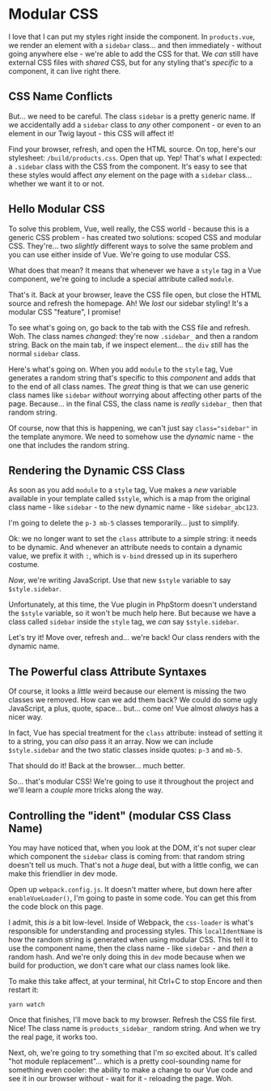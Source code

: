 # Modular CSS

I love that I can put my styles right inside the component. In `products.vue`,
we render an element with a `sidebar` class... and then immediately - without going
anywhere else - we're able to add the CSS for that. We *can* still have external
CSS files with *shared* CSS, but for any styling that's *specific* to a component,
it can live right there.

## CSS Name Conflicts

But... we need to be careful. The class `sidebar` is a pretty generic name. If we
accidentally add a `sidebar` class to *any* other component - or even to an element
in our Twig layout - this CSS will affect it!

Find your browser, refresh, and open the HTML source. On top, here's our stylesheet:
`/build/products.css`. Open that up. Yep! That's what I expected: a `.sidebar` class
with the CSS from the component. It's easy to see that these styles would affect
*any* element on the page with a `sidebar` class... whether we want it to or not.

## Hello Modular CSS

To solve this problem, Vue, well really, the CSS world - because this is a generic
CSS problem - has created two solutions: scoped CSS and modular CSS. They're...
two *slightly* different ways to solve the same problem and you can use either
inside of Vue. We're going to use modular CSS.

What does that mean? It means that whenever we have a `style` tag in a Vue component,
we're going to include a special attribute called `module`.

That's it. Back at your browser, leave the CSS file open, but close the HTML source
and refresh the homepage. Ah! We *lost* our sidebar styling! It's a modular CSS
"feature", I promise!

To see what's going on, go back to the tab with the CSS file and refresh. Woh.
The class names *changed*: they're now `.sidebar_` and then a random string.
Back on the main tab, if we inspect element... the `div` *still* has the normal
`sidebar` class.

Here's what's going on. When you add `module` to the `style` tag, Vue generates
a random string that's specific to this *component* and adds that to the end of
all class names. The *great* thing is that we can use generic class names like
`sidebar` *without* worrying about affecting other parts of the page. Because...
in the final CSS, the class name is *really* `sidebar_` then that random string.

Of course, now that this is happening, we can't just say `class="sidebar"` in
the template anymore. We need to somehow use the *dynamic* name - the one that
includes the random string.

## Rendering the Dynamic CSS Class

As soon as you add `module` to a `style` tag, Vue makes a *new* variable available
in your template called `$style`, which is a map from the original class name -
like `sidebar` - to the new dynamic name - like `sidebar_abc123`.

I'm going to delete the `p-3 mb-5` classes temporarily... just to simplify.

Ok: we no longer want to set the `class` attribute to a simple string: it needs to
be dynamic. And whenever an attribute needs to contain a dynamic value, we prefix
it with `:`, which is `v-bind` dressed up in its superhero costume.

*Now*, we're writing JavaScript. Use that new `$style` variable to say
`$style.sidebar`.

Unfortunately, at this time, the Vue plugin in PhpStorm doesn't understand the
`$style` variable, so it won't be much help here. But because we have a class
called `sidebar` inside the `style` tag, we *can* say `$style.sidebar`.

Let's try it! Move over, refresh and... we're back! Our class renders with the
dynamic name.

## The Powerful class Attribute Syntaxes

Of course, it looks a *little* weird because our element is missing the two
classes we removed. How can we add them back? We could do some ugly JavaScript,
a plus, quote, space... but... come on! Vue almost *always* has a nicer way.

In fact, Vue has special treatment for the `class` attribute: instead of setting
it to a string, you can *also* pass it an array. Now we can include `$style.sidebar`
and the two static classes inside quotes: `p-3` and `mb-5`.

That should do it! Back at the browser... much better.

So... that's modular CSS! We're going to use it throughout the project and we'll
learn a *couple* more tricks along the way.

## Controlling the "ident" (modular CSS Class Name)

You may have noticed that, when you look at the DOM, it's not super clear which
component the `sidebar` class is coming from: that random string doesn't tell
us much. That's not a *huge* deal, but with a little config, we can make this
friendlier in dev mode.

Open up `webpack.config.js`. It doesn't matter where, but down here after
`enableVueLoader()`, I'm going to paste in some code. You can get this from the
code block on this page.

I admit, this *is* a bit low-level. Inside of Webpack, the `css-loader` is what's
responsible for understanding and processing styles. This `localIdentName` is
how the random string is generated when using modular CSS. This tell it to use
the component name, then the class name - like `sidebar` - and *then* a random
hash. And we're only doing this in `dev` mode because when we build for production,
we don't care what our class names look like.

To make this take affect, at your terminal, hit Ctrl+C to stop Encore and then
restart it:

```terminal-silent
yarn watch
```

Once that finishes, I'll move back to my browser. Refresh the CSS file first. Nice!
The class name is `products_sidebar_` random string. And when we try the real page,
it works too.

Next, oh, we're going to try something that I'm *so* excited about. It's called
"hot module replacement"... which is a pretty cool-sounding name for something
even cooler: the ability to make a change to our Vue code and see it in our browser
without - wait for it - reloading the page. Woh.
